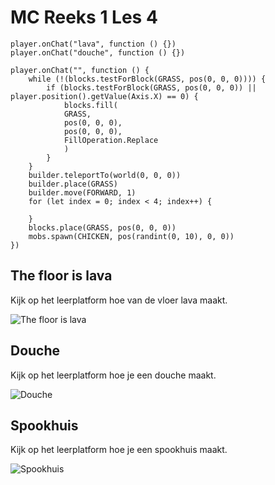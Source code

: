 # MC Reeks 1 Les 4

```template
player.onChat("lava", function () {})
player.onChat("douche", function () {})
```

```block
player.onChat("", function () {
    while (!(blocks.testForBlock(GRASS, pos(0, 0, 0)))) {
        if (blocks.testForBlock(GRASS, pos(0, 0, 0)) || player.position().getValue(Axis.X) == 0) {
            blocks.fill(
            GRASS,
            pos(0, 0, 0),
            pos(0, 0, 0),
            FillOperation.Replace
            )
        }
    }
    builder.teleportTo(world(0, 0, 0))
    builder.place(GRASS)
    builder.move(FORWARD, 1)
    for (let index = 0; index < 4; index++) {
    	
    }
    blocks.place(GRASS, pos(0, 0, 0))
    mobs.spawn(CHICKEN, pos(randint(0, 10), 0, 0))
})
```

## The floor is lava

Kijk op het leerplatform hoe van de vloer lava maakt.

![The floor is lava](https://codefeverpublic.blob.core.windows.net/public-content/images/b2d985346f98d21e17bce8a52b49b89382e2ff3dc5de661b69f453defd35601e.png)

## Douche

Kijk op het leerplatform hoe je een douche maakt.

![Douche](https://codefeverpublic.blob.core.windows.net/public-content/images/8f111f353a563910041270e0b32d9bd23aafddccbbd56a70759f6270aeab30ed.png)

## Spookhuis

Kijk op het leerplatform hoe je een spookhuis maakt.

![Spookhuis](https://media.giphy.com/media/Yph6D7zPIVtIc/giphy.gif)

